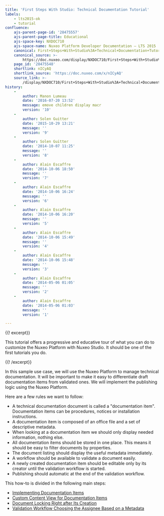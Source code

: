 ```yaml
---
title: 'First Steps With Studio: Technical Documentation Tutorial'
labels:
    - lts2015-ok
    - tutorial
confluence:
    ajs-parent-page-id: '28475557'
    ajs-parent-page-title: Educational
    ajs-space-key: NXDOC710
    ajs-space-name: Nuxeo Platform Developer Documentation — LTS 2015
    canonical: First+Steps+With+Studio%3A+Technical+Documentation+Tutorial
    canonical_source: >-
        https://doc.nuxeo.com/display/NXDOC710/First+Steps+With+Studio%3A+Technical+Documentation+Tutorial
    page_id: '28475548'
    shortlink: nICyAQ
    shortlink_source: 'https://doc.nuxeo.com/x/nICyAQ'
    source_link: >-
        /display/NXDOC710/First+Steps+With+Studio%3A+Technical+Documentation+Tutorial
history:
    - 
        author: Manon Lumeau
        date: '2016-07-20 13:52'
        message: emove children display macr
        version: '10'
    - 
        author: Solen Guitter
        date: '2015-10-29 13:21'
        message: ''
        version: '9'
    - 
        author: Solen Guitter
        date: '2014-10-07 11:25'
        message: ''
        version: '8'
    - 
        author: Alain Escaffre
        date: '2014-10-06 18:50'
        message: ''
        version: '7'
    - 
        author: Alain Escaffre
        date: '2014-10-06 16:24'
        message: ''
        version: '6'
    - 
        author: Alain Escaffre
        date: '2014-10-06 16:20'
        message: ''
        version: '5'
    - 
        author: Alain Escaffre
        date: '2014-10-06 15:49'
        message: ''
        version: '4'
    - 
        author: Alain Escaffre
        date: '2014-10-06 15:48'
        message: ''
        version: '3'
    - 
        author: Alain Escaffre
        date: '2014-05-06 01:05'
        message: ''
        version: '2'
    - 
        author: Alain Escaffre
        date: '2014-05-06 01:03'
        message: ''
        version: '1'

---
```

{{! excerpt}}

This tutorial offers a progressive and educative tour of what you can do to customize the Nuxeo Platform with Nuxeo Studio. It should be one of the first tutorials you do.

{{! /excerpt}}

In this sample use case, we will use the Nuxeo Platform to manage technical documentation. It will be important to make it easy to differentiate draft documentation items from validated ones. We will implement the publishing logic using the Nuxeo Platform.

Here are a few rules we want to follow:

*   A technical documentation document is called a "documentation item". Documentation items can be procedures, notices or installation instructions.
*   A documentation item is composed of an office file and a set of descriptive metadata.
*   When looking at a documentation item we should only display needed information, nothing else.
*   All documentation items should be stored in one place. This means it should be easy to filter documents by properties.
*   The document listing should display the useful metadata immediately.
*   A workflow should be available to validate a document easily.
*   A newly created documentation item should be editable only by its creator until the validation workflow is started.
*   Publishing should automatic at the end of the validation workflow.

This how-to is divided in the following main steps:

*   [Implementing Documentation Items](https://doc.nuxeo.com/display/NXDOC710/Implementing+Documentation+Items)
*   [Custom Content View for Documentation Items](https://doc.nuxeo.com/display/NXDOC710/Custom+Content+View+for+Documentation+Items)
*   [Document Locking Right after Its Creation](https://doc.nuxeo.com/display/NXDOC710/Document+Locking+Right+after+Its+Creation)
*   [Validation Workflow Choosing the Assignee Based on a Metadata](https://doc.nuxeo.com/display/NXDOC710/Validation+Workflow+Choosing+the+Assignee+Based+on+a+Metadata)